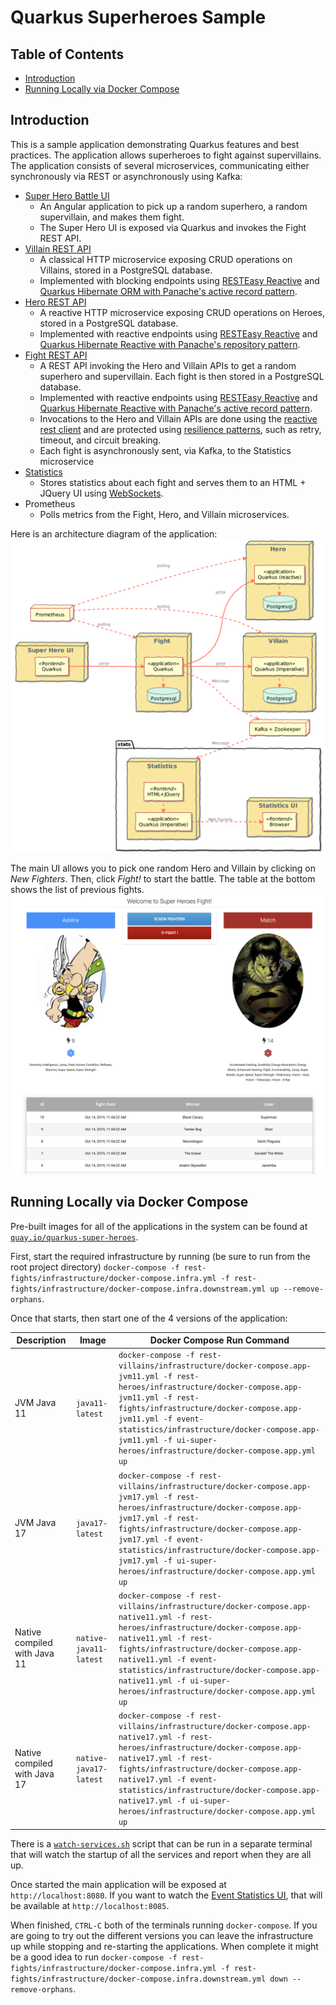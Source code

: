 # Quarkus Superheroes Sample

## Table of Contents
- [Introduction](#introduction)
- [Running Locally via Docker Compose](#running-locally-via-docker-compose)

## Introduction

This is a sample application demonstrating Quarkus features and best practices. The application allows superheroes to fight against supervillains. The application consists of several microservices, communicating either synchronously via REST or asynchronously using Kafka:
- [Super Hero Battle UI](ui-super-heroes)
    - An Angular application to pick up a random superhero, a random supervillain, and makes them fight.
    - The Super Hero UI is exposed via Quarkus and invokes the Fight REST API.
- [Villain REST API](rest-villains)
    - A classical HTTP microservice exposing CRUD operations on Villains, stored in a PostgreSQL database.
    - Implemented with blocking endpoints using [RESTEasy Reactive](https://quarkus.io/guides/resteasy-reactive) and [Quarkus Hibernate ORM with Panache's active record pattern](https://quarkus.io/guides/hibernate-orm-panache).
- [Hero REST API](rest-heroes)
    - A reactive HTTP microservice exposing CRUD operations on Heroes, stored in a PostgreSQL database.
    - Implemented with reactive endpoints using [RESTEasy Reactive](https://quarkus.io/guides/resteasy-reactive) and [Quarkus Hibernate Reactive with Panache's repository pattern](http://quarkus.io/guides/hibernate-reactive-panache).
- [Fight REST API](rest-fights)
    - A REST API invoking the Hero and Villain APIs to get a random superhero and supervillain. Each fight is then stored in a PostgreSQL database.
    - Implemented with reactive endpoints using [RESTEasy Reactive](https://quarkus.io/guides/resteasy-reactive) and [Quarkus Hibernate Reactive with Panache's active record pattern](http://quarkus.io/guides/hibernate-reactive-panache).
    - Invocations to the Hero and Villain APIs are done using the [reactive rest client](https://quarkus.io/guides/rest-client-reactive) and are protected using [resilience patterns](https://quarkus.io/guides/smallrye-fault-tolerance), such as retry, timeout, and circuit breaking.
    - Each fight is asynchronously sent, via Kafka, to the Statistics microservice
- [Statistics](event-statistics)
    - Stores statistics about each fight and serves them to an HTML + JQuery UI using [WebSockets](https://quarkus.io/guides/websockets).
- Prometheus
    - Polls metrics from the Fight, Hero, and Villain microservices.

Here is an architecture diagram of the application:
![Superheroes architecture diagram](images/application-architecture.png)

The main UI allows you to pick one random Hero and Villain by clicking on _New Fighters_. Then, click _Fight!_ to start the battle. The table at the bottom shows the list of previous fights.
![Fight screen](images/fight-screen.png)

## Running Locally via Docker Compose
Pre-built images for all of the applications in the system can be found at [`quay.io/quarkus-super-heroes`](http://quay.io/quarkus-super-heroes).

First, start the required infrastructure by running (be sure to run from the root project directory) `docker-compose -f rest-fights/infrastructure/docker-compose.infra.yml -f rest-fights/infrastructure/docker-compose.infra.downstream.yml up --remove-orphans`.

Once that starts, then start one of the 4 versions of the application:

| Description                  | Image                  | Docker Compose Run Command                                                                                                                                                                                                                                                                                                                  |
|------------------------------|------------------------|---------------------------------------------------------------------------------------------------------------------------------------------------------------------------------------------------------------------------------------------------------------------------------------------------------------------------------------------|
| JVM Java 11                  | `java11-latest`        | `docker-compose -f rest-villains/infrastructure/docker-compose.app-jvm11.yml -f rest-heroes/infrastructure/docker-compose.app-jvm11.yml -f rest-fights/infrastructure/docker-compose.app-jvm11.yml -f event-statistics/infrastructure/docker-compose.app-jvm11.yml -f ui-super-heroes/infrastructure/docker-compose.app.yml up`             |
| JVM Java 17                  | `java17-latest`        | `docker-compose -f rest-villains/infrastructure/docker-compose.app-jvm17.yml -f rest-heroes/infrastructure/docker-compose.app-jvm17.yml -f rest-fights/infrastructure/docker-compose.app-jvm17.yml -f event-statistics/infrastructure/docker-compose.app-jvm17.yml -f ui-super-heroes/infrastructure/docker-compose.app.yml up`             |
| Native compiled with Java 11 | `native-java11-latest` | `docker-compose -f rest-villains/infrastructure/docker-compose.app-native11.yml -f rest-heroes/infrastructure/docker-compose.app-native11.yml -f rest-fights/infrastructure/docker-compose.app-native11.yml -f event-statistics/infrastructure/docker-compose.app-native11.yml -f ui-super-heroes/infrastructure/docker-compose.app.yml up` |
| Native compiled with Java 17 | `native-java17-latest` | `docker-compose -f rest-villains/infrastructure/docker-compose.app-native17.yml -f rest-heroes/infrastructure/docker-compose.app-native17.yml -f rest-fights/infrastructure/docker-compose.app-native17.yml -f event-statistics/infrastructure/docker-compose.app-native17.yml -f ui-super-heroes/infrastructure/docker-compose.app.yml up` |

There is a [`watch-services.sh`](scripts/watch-services.sh) script that can be run in a separate terminal that will watch the startup of all the services and report when they are all up.

Once started the main application will be exposed at `http://localhost:8080`. If you want to watch the [Event Statistics UI](event-statistics), that will be available at `http://localhost:8085`.

When finished, `CTRL-C` both of the terminals running `docker-compose`. If you are going to try out the different versions you can leave the infrastructure up while stopping and re-starting the applications. When complete it might be a good idea to run `docker-compose -f rest-fights/infrastructure/docker-compose.infra.yml -f rest-fights/infrastructure/docker-compose.infra.downstream.yml down --remove-orphans`.
